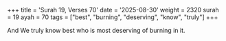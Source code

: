 +++
title = 'Surah 19, Verses 70'
date = '2025-08-30'
weight = 2320
surah = 19
ayah = 70
tags = ["best", "burning", "deserving", "know", "truly"]
+++

And We truly know best who is most deserving of burning in it.